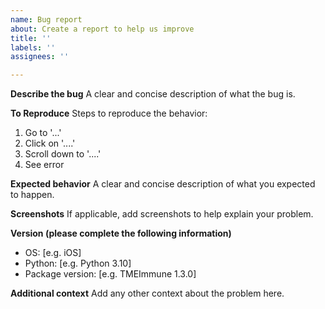 ```yaml
---
name: Bug report
about: Create a report to help us improve
title: ''
labels: ''
assignees: ''

---
```


**Describe the bug**
A clear and concise description of what the bug is.

**To Reproduce**
Steps to reproduce the behavior:
1. Go to '...'
2. Click on '....'
3. Scroll down to '....'
4. See error

**Expected behavior**
A clear and concise description of what you expected to happen.

**Screenshots**
If applicable, add screenshots to help explain your problem.

**Version (please complete the following information)**
 - OS: [e.g. iOS]
 - Python: [e.g. Python 3.10]
 - Package version: [e.g. TMEImmune 1.3.0]

**Additional context**
Add any other context about the problem here.
